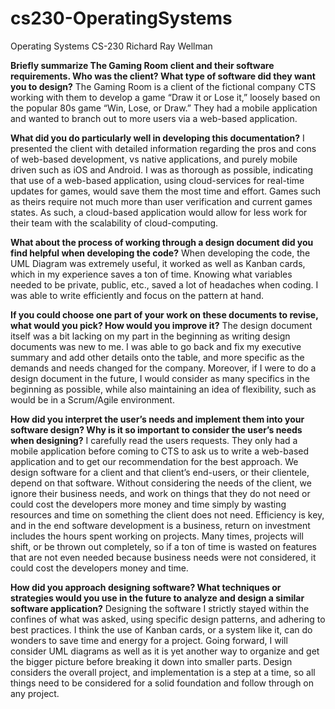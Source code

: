 # cs230-OperatingSystems
Operating Systems CS-230
Richard Ray Wellman

**Briefly summarize The Gaming Room client and their software requirements. Who was the client? What type of software did they want you to design?**
The Gaming Room is a client of the fictional company CTS working with them to develop a game “Draw it or Lose it,” loosely based on the popular 80s game “Win, Lose, or Draw.” They had a mobile application and wanted to branch out to more users via a web-based application.  

**What did you do particularly well in developing this documentation?**
I presented the client with detailed information regarding the pros and cons of web-based development, vs native applications, and purely mobile driven such as iOS and Android. I was as thorough as possible, indicating that use of a web-based application, using cloud-services for real-time updates for games, would save them the most time and effort. Games such as theirs require not much more than user verification and current games states. As such, a cloud-based application would allow for less work for their team with the scalability of cloud-computing.  

**What about the process of working through a design document did you find helpful when developing the code?**
When developing the code, the UML Diagram was extremely useful, it worked as well as Kanban cards, which in my experience saves a ton of time. Knowing what variables needed to be private, public, etc., saved a lot of headaches when coding. I was able to write efficiently and focus on the pattern at hand.  

**If you could choose one part of your work on these documents to revise, what would you pick? How would you improve it?**
The design document itself was a bit lacking on my part in the beginning as writing design documents was new to me. I was able to go back and fix my executive summary and add other details onto the table, and more specific as the demands and needs changed for the company. Moreover, if I were to do a design document in the future, I would consider as many specifics in the beginning as possible, while also maintaining an idea of flexibility, such as would be in a Scrum/Agile environment.  

**How did you interpret the user’s needs and implement them into your software design? Why is it so important to consider the user’s needs when designing?**
I carefully read the users requests. They only had a mobile application before coming to CTS to ask us to write a web-based application and to get our recommendation for the best approach. We design software for a client and that client’s end-users, or their clientele, depend on that software. Without considering the needs of the client, we ignore their business needs, and work on things that they do not need or could cost the developers more money and time simply by wasting resources and time on something the client does not need. Efficiency is key, and in the end software development is a business, return on investment includes the hours spent working on projects. Many times, projects will shift, or be thrown out completely, so if a ton of time is wasted on features that are not even needed because business needs were not considered, it could cost the developers money and time.  

**How did you approach designing software? What techniques or strategies would you use in the future to analyze and design a similar software application?**
Designing the software I strictly stayed within the confines of what was asked, using specific design patterns, and adhering to best practices. I think the use of Kanban cards, or a system like it, can do wonders to save time and energy for a project. Going forward, I will consider UML diagrams as well as it is yet another way to organize and get the bigger picture before breaking it down into smaller parts. Design considers the overall project, and implementation is a step at a time, so all things need to be considered for a solid foundation and follow through on any project.
